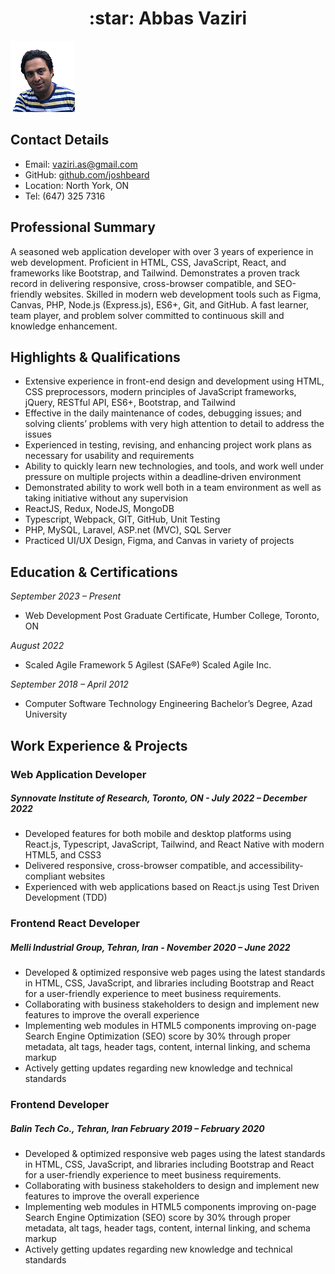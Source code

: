 <h1 style="text-align: center;">:star: Abbas Vaziri</h1>
  

![Abbas](_readme/Abbas.png )

## Contact Details

* Email: [vaziri.as@gmail.com](mailto:vaziri.as@gmail.com)
* GitHub: [github.com/joshbeard](https://github.com/abiasV)
* Location: North York, ON
* Tel: (647) 325 7316
  

## Professional Summary

A seasoned web application developer with over 3 years of experience in web development. Proficient in HTML, CSS, JavaScript, React, and frameworks like Bootstrap, and Tailwind. Demonstrates a proven track record in delivering responsive, cross-browser compatible, and SEO-friendly websites. Skilled in modern web development tools such as Figma, Canvas, PHP, Node.js (Express.js), ES6+, Git, and GitHub. A fast learner, team player, and problem solver committed to continuous skill and knowledge enhancement.

## Highlights & Qualifications

* Extensive experience in front-end design and development using HTML, CSS preprocessors, modern principles of JavaScript frameworks, jQuery, RESTful API, ES6+, Bootstrap, and Tailwind
* Effective in the daily maintenance of codes, debugging issues; and solving clients’ problems with very high attention to detail to address the issues
* Experienced in testing, revising, and enhancing project work plans as necessary for usability and requirements
* Ability to quickly learn new technologies, and tools, and work well under pressure on multiple projects within a deadline‐driven environment
* Demonstrated ability to work well both in a team environment as well as taking initiative without any supervision
* ReactJS, Redux, NodeJS, MongoDB
* Typescript, Webpack, GIT, GitHub, Unit Testing
* PHP, MySQL, Laravel, ASP.net (MVC), SQL Server
* Practiced UI/UX Design, Figma, and Canvas in variety of projects

## Education & Certifications

*September 2023 – Present*
* Web Development 
Post Graduate Certificate, Humber College, Toronto, ON

*August 2022*
* Scaled Agile Framework 5 Agilest (SAFe®) 
Scaled Agile Inc.

*September 2018 – April 2012*
* Computer Software Technology Engineering
Bachelor’s Degree, Azad University


## Work Experience & Projects

### Web Application Developer 
##### Synnovate Institute of Research, Toronto, ON -                                                                           *July 2022 – December 2022*
* Developed features for both mobile and desktop platforms using React.js, Typescript, JavaScript, Tailwind, and React Native with modern HTML5, and CSS3
* Delivered responsive, cross-browser compatible, and accessibility-compliant websites
* Experienced with web applications based on React.js using Test Driven Development (TDD)

### Frontend React Developer  
##### Melli Industrial Group, Tehran, Iran -                                                                                  *November 2020 – June 2022*
* Developed & optimized responsive web pages using the latest standards in HTML, CSS, JavaScript, and libraries including Bootstrap and React for a user-friendly experience to meet business requirements.
* Collaborating with business stakeholders to design and implement new features to improve the overall experience
* Implementing web modules in HTML5 components improving on-page Search Engine Optimization (SEO) score by 30% through proper metadata, alt tags, header tags, content, internal linking, and schema markup
* Actively getting updates regarding new knowledge and technical standards

### Frontend Developer  
##### Balin Tech Co., Tehran, Iran                                                                                        *February 2019 – February 2020*
* Developed & optimized responsive web pages using the latest standards in HTML, CSS, JavaScript, and libraries including Bootstrap and React for a user-friendly experience to meet business requirements.
* Collaborating with business stakeholders to design and implement new features to improve the overall experience
* Implementing web modules in HTML5 components improving on-page Search Engine Optimization (SEO) score by 30% through proper metadata, alt tags, header tags, content, internal linking, and schema markup
* Actively getting updates regarding new knowledge and technical standards  
